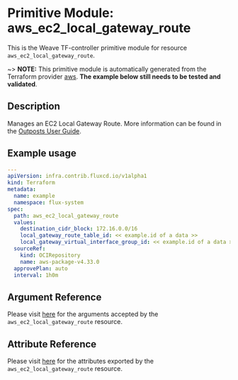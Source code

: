 
# Primitive Module: aws_ec2_local_gateway_route

This is the Weave TF-controller primitive module for resource `aws_ec2_local_gateway_route`.

~> **NOTE:** This primitive module is automatically generated from the Terraform provider [aws](https://registry.terraform.io/providers/hashicorp/aws/latest/docs/resources/ec2_local_gateway_route). **The example below still needs to be tested and validated**.

## Description

Manages an EC2 Local Gateway Route. More information can be found in the [Outposts User Guide](https://docs.aws.amazon.com/outposts/latest/userguide/outposts-networking-components.html#routing).

## Example usage

```yaml
---
apiVersion: infra.contrib.fluxcd.io/v1alpha1
kind: Terraform
metadata:
  name: example
  namespace: flux-system
spec:
  path: aws_ec2_local_gateway_route
  values:
    destination_cidr_block: 172.16.0.0/16
    local_gateway_route_table_id: << example.id of a data >>
    local_gateway_virtual_interface_group_id: << example.id of a data >>
  sourceRef:
    kind: OCIRepository
    name: aws-package-v4.33.0
  approvePlan: auto
  interval: 1h0m
```

## Argument Reference

Please visit [here](https://registry.terraform.io/providers/hashicorp/aws/latest/docs/resources/ec2_local_gateway_route#argument-reference) for the arguments accepted by the `aws_ec2_local_gateway_route` resource.

## Attribute Reference

Please visit [here](https://registry.terraform.io/providers/hashicorp/aws/latest/docs/resources/ec2_local_gateway_route#attributes-reference) for the attributes exported by the `aws_ec2_local_gateway_route` resource.
